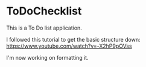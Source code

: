 # ToDoChecklist
This is a To Do list application.

I followed this tutorial to get the basic structure down: https://www.youtube.com/watch?v=-X2hP9pOVss

I'm now working on formatting it.